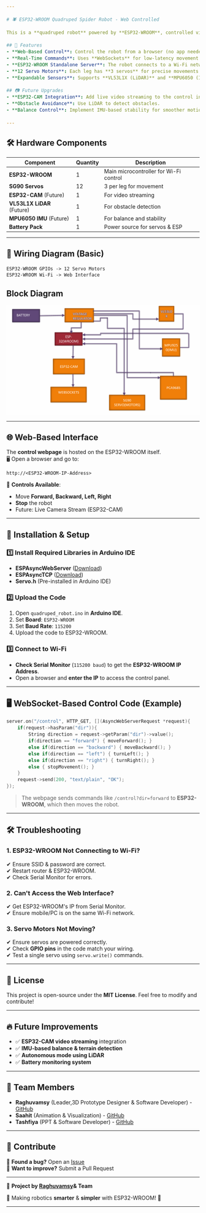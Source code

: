 ```yaml
---

# 🕷️ ESP32-WROOM Quadruped Spider Robot - Web Controlled

This is a **quadruped robot** powered by **ESP32-WROOM**, controlled via a **web-based interface** using **WebSockets**. The project integrates **12 servos** (3 per leg) and can move **forward, backward, left, and right** using real-time web controls.  

## 🚀 Features
- **Web-Based Control**: Control the robot from a browser (no app needed).  
- **Real-Time Commands**: Uses **WebSockets** for low-latency movement control.  
- **ESP32-WROOM Standalone Server**: The robot connects to a Wi-Fi network and is accessible via its IP.  
- **12 Servo Motors**: Each leg has **3 servos** for precise movements.  
- **Expandable Sensors**: Supports **VL53L1X (LiDAR)** and **MPU6050 (IMU)** for advanced navigation.  

## 📷 Future Upgrades
- **ESP32-CAM Integration**: Add live video streaming to the control interface.  
- **Obstacle Avoidance**: Use LiDAR to detect obstacles.  
- **Balance Control**: Implement IMU-based stability for smoother motion.  

---
```


## 🛠️ Hardware Components
| Component       | Quantity | Description |
|---------------|----------|------------|
| **ESP32-WROOM**  | 1  | Main microcontroller for Wi-Fi control |
| **SG90 Servos** | 12 | 3 per leg for movement |
| **ESP32-CAM** (Future) | 1 | For video streaming |
| **VL53L1X LiDAR** (Future) | 1 | For obstacle detection |
| **MPU6050 IMU** (Future) | 1 | For balance and stability |
| **Battery Pack** | 1 | Power source for servos & ESP |

---

## 🔌 Wiring Diagram (Basic)
```
ESP32-WROOM GPIOs -> 12 Servo Motors
ESP32-WROOM Wi-Fi -> Web Interface
```
## Block Diagram

![Block Diagram](https://github.com/Raghuvamsy/quadruped-robot-esp8266-or-32/raw/main/block_diagram.png)

---

## 🌐 Web-Based Interface
The **control webpage** is hosted on the ESP32-WROOM itself.  
🖥️ Open a browser and go to:  
```
http://<ESP32-WROOM-IP-Address>
```
🔹 **Controls Available**:
- Move **Forward, Backward, Left, Right**
- **Stop** the robot
- Future: Live Camera Stream (ESP32-CAM)

---

## 📜 Installation & Setup
### 1️⃣ Install Required Libraries in Arduino IDE
- **ESPAsyncWebServer** ([Download](https://github.com/me-no-dev/ESPAsyncWebServer))
- **ESPAsyncTCP** ([Download](https://github.com/me-no-dev/ESPAsyncTCP))
- **Servo.h** (Pre-installed in Arduino IDE)

### 2️⃣ Upload the Code
1. Open `quadruped_robot.ino` in **Arduino IDE**.
2. Set **Board**: `ESP32-WROOM`
3. Set **Baud Rate**: `115200`
4. Upload the code to ESP32-WROOM.

### 3️⃣ Connect to Wi-Fi
- **Check Serial Monitor** (`115200 baud`) to get the **ESP32-WROOM IP Address**.
- Open a browser and **enter the IP** to access the control panel.

---

## 🖥️ WebSocket-Based Control Code (Example)
```cpp
server.on("/control", HTTP_GET, [](AsyncWebServerRequest *request){
    if(request->hasParam("dir")){
        String direction = request->getParam("dir")->value();
        if(direction == "forward") { moveForward(); }
        else if(direction == "backward") { moveBackward(); }
        else if(direction == "left") { turnLeft(); }
        else if(direction == "right") { turnRight(); }
        else { stopMovement(); }
    }
    request->send(200, "text/plain", "OK");
});
```
> The webpage sends commands like `/control?dir=forward` to **ESP32-WROOM**, which then moves the robot.

---

## 🛠️ Troubleshooting
### **1. ESP32-WROOM Not Connecting to Wi-Fi?**
✔ Ensure SSID & password are correct.  
✔ Restart router & ESP32-WROOM.  
✔ Check Serial Monitor for errors.  

### **2. Can't Access the Web Interface?**
✔ Get ESP32-WROOM's IP from Serial Monitor.  
✔ Ensure mobile/PC is on the same Wi-Fi network.  

### **3. Servo Motors Not Moving?**
✔ Ensure servos are powered correctly.  
✔ Check **GPIO pins** in the code match your wiring.  
✔ Test a single servo using `servo.write()` commands.  

---

## 📜 License
This project is open-source under the **MIT License**. Feel free to modify and contribute!  

---

## 🔥 Future Improvements
- ✅ **ESP32-CAM video streaming** integration  
- ✅ **IMU-based balance & terrain detection**  
- ✅ **Autonomous mode using LiDAR**  
- ✅ **Battery monitoring system**  

---
## 👥 Team Members
- **Raghuvamsy** (Leader,3D Prototype Designer & Software Developer) - [GitHub](https://github.com/Raghuvamsy)
- **Saahit** (Animation & Visualization) - [GitHub](https://github.com/Brainitech)
- **Tashfiya** (PPT & Software Developer) - [GitHub](https://github.com/Tashfiya-05)


  
---

## 📩 Contribute
🔹 **Found a bug?** Open an [Issue](https://github.com/Raghuvamsy/quadruped-robot-ESP32-WROOM/issues)  
🔹 **Want to improve?** Submit a Pull Request  

---

🚀 **Project by [Raghuvamsy](https://github.com/Raghuvamsy)& Team** 

🎯 Making robotics **smarter** & **simpler** with ESP32-WROOM! 🦾  

---
